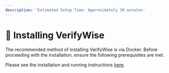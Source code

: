 ```yaml
---
description: 'Estimated Setup Time: Approximately 30 minutes'
---
```


# 💾 Installing VerifyWise

The recommended method of installing VerifyWise is via Docker. Before proceeding with the installation, ensure the following prerequisites are met.

Please see the installation and running instructions [here](https://github.com/bluewave-labs/verifywise).



